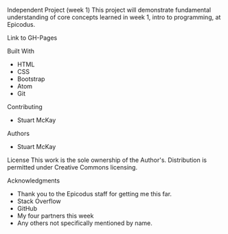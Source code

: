 Independent Project (week 1)
This project will demonstrate fundamental understanding of core concepts learned in week 1, intro to programming, at Epicodus.

Link to GH-Pages


Built With
* HTML
* CSS
* Bootstrap
* Atom
* Git

Contributing
* Stuart McKay

Authors
* Stuart McKay

License
This work is the sole ownership of the Author's. Distribution is permitted under Creative Commons licensing.

Acknowledgments
* Thank you to the Epicodus staff for getting me this far.
* Stack Overflow
* GitHub
* My four partners this week
* Any others not specifically mentioned by name.
